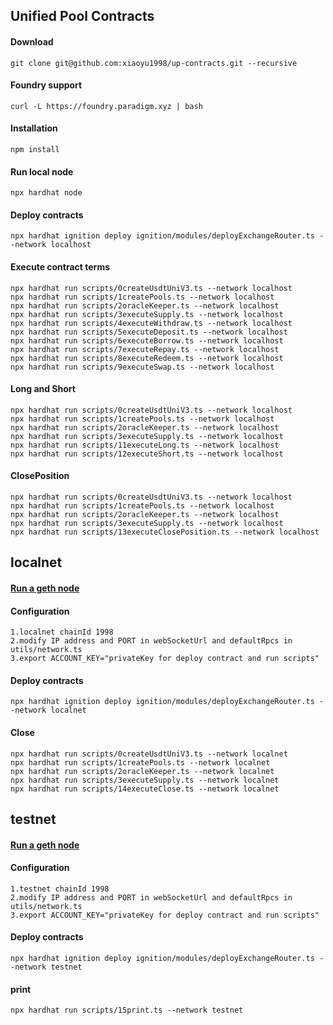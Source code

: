 ## Unified Pool Contracts

#### Download

```shell
git clone git@github.com:xiaoyu1998/up-contracts.git --recursive
```
#### Foundry support

```shell
curl -L https://foundry.paradigm.xyz | bash
```
#### Installation

```shell
npm install
```
#### Run local node
```shell
npx hardhat node
```
#### Deploy contracts
```shell
npx hardhat ignition deploy ignition/modules/deployExchangeRouter.ts --network localhost
```
#### Execute contract terms
```shell
npx hardhat run scripts/0createUsdtUniV3.ts --network localhost
npx hardhat run scripts/1createPools.ts --network localhost
npx hardhat run scripts/2oracleKeeper.ts --network localhost
npx hardhat run scripts/3executeSupply.ts --network localhost
npx hardhat run scripts/4executeWithdraw.ts --network localhost
npx hardhat run scripts/5executeDeposit.ts --network localhost
npx hardhat run scripts/6executeBorrow.ts --network localhost
npx hardhat run scripts/7executeRepay.ts --network localhost
npx hardhat run scripts/8executeRedeem.ts --network localhost
npx hardhat run scripts/9executeSwap.ts --network localhost
```
#### Long and Short
```shell
npx hardhat run scripts/0createUsdtUniV3.ts --network localhost
npx hardhat run scripts/1createPools.ts --network localhost
npx hardhat run scripts/2oracleKeeper.ts --network localhost
npx hardhat run scripts/3executeSupply.ts --network localhost
npx hardhat run scripts/11executeLong.ts --network localhost
npx hardhat run scripts/12executeShort.ts --network localhost
```
#### ClosePosition
```shell
npx hardhat run scripts/0createUsdtUniV3.ts --network localhost
npx hardhat run scripts/1createPools.ts --network localhost
npx hardhat run scripts/2oracleKeeper.ts --network localhost
npx hardhat run scripts/3executeSupply.ts --network localhost
npx hardhat run scripts/13executeClosePosition.ts --network localhost
```
## localnet
#### [Run a geth node](https://github.com/xiaoyu1998/go-ethereum)

#### Configuration 
```shell
1.localnet chainId 1998 
2.modify IP address and PORT in webSocketUrl and defaultRpcs in utils/network.ts
3.export ACCOUNT_KEY="privateKey for deploy contract and run scripts"
```
#### Deploy contracts
```shell
npx hardhat ignition deploy ignition/modules/deployExchangeRouter.ts --network localnet
```
#### Close
```shell
npx hardhat run scripts/0createUsdtUniV3.ts --network localnet
npx hardhat run scripts/1createPools.ts --network localnet
npx hardhat run scripts/2oracleKeeper.ts --network localnet
npx hardhat run scripts/3executeSupply.ts --network localnet
npx hardhat run scripts/14executeClose.ts --network localnet
```

## testnet
#### [Run a geth node](https://github.com/xiaoyu1998/go-ethereum)

#### Configuration 
```shell
1.testnet chainId 1998 
2.modify IP address and PORT in webSocketUrl and defaultRpcs in utils/network.ts
3.export ACCOUNT_KEY="privateKey for deploy contract and run scripts"
```
#### Deploy contracts
```shell
npx hardhat ignition deploy ignition/modules/deployExchangeRouter.ts --network testnet
```
#### print
```shell
npx hardhat run scripts/15print.ts --network testnet
```
